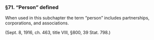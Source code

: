 ### §71. “Person” defined ###

When used in this subchapter the term “person” includes partnerships, corporations, and associations.

(Sept. 8, 1916, ch. 463, title VIII, §800, 39 Stat. 798.)